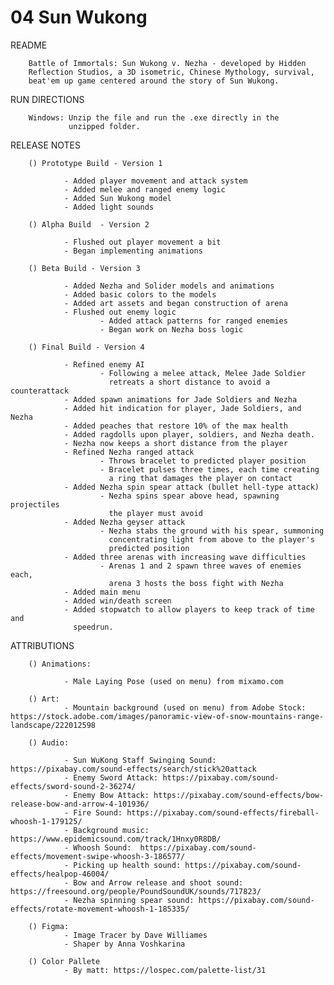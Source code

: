 # 04 Sun Wukong

README

        Battle of Immortals: Sun Wukong v. Nezha - developed by Hidden 
        Reflection Studios, a 3D isometric, Chinese Mythology, survival, 
        beat'em up game centered around the story of Sun Wukong.

RUN DIRECTIONS

        Windows: Unzip the file and run the .exe directly in the
                 unzipped folder.

RELEASE NOTES

        () Prototype Build - Version 1

                - Added player movement and attack system
                - Added melee and ranged enemy logic
                - Added Sun Wukong model
                - Added light sounds

        () Alpha Build  - Version 2

                - Flushed out player movement a bit
                - Began implementing animations
        
        () Beta Build - Version 3

                - Added Nezha and Solider models and animations
                - Added basic colors to the models
                - Added art assets and began construction of arena
                - Flushed out enemy logic
                        - Added attack patterns for ranged enemies
                        - Began work on Nezha boss logic

        () Final Build - Version 4

                - Refined enemy AI
                        - Following a melee attack, Melee Jade Soldier 
                          retreats a short distance to avoid a counterattack
                - Added spawn animations for Jade Soldiers and Nezha
                - Added hit indication for player, Jade Soldiers, and Nezha
                - Added peaches that restore 10% of the max health
                - Added ragdolls upon player, soldiers, and Nezha death.
                - Nezha now keeps a short distance from the player
                - Refined Nezha ranged attack
                        - Throws bracelet to predicted player position
                        - Bracelet pulses three times, each time creating
                          a ring that damages the player on contact
                - Added Nezha spin spear attack (bullet hell-type attack)
                        - Nezha spins spear above head, spawning projectiles
                          the player must avoid
                - Added Nezha geyser attack
                        - Nezha stabs the ground with his spear, summoning
                          concentrating light from above to the player's
                          predicted position
                - Added three arenas with increasing wave difficulties
                        - Arenas 1 and 2 spawn three waves of enemies each,
                          arena 3 hosts the boss fight with Nezha
                - Added main menu
                - Added win/death screen
                - Added stopwatch to allow players to keep track of time and
                  speedrun.

ATTRIBUTIONS 

        () Animations:

                - Male Laying Pose (used on menu) from mixamo.com

        () Art:
                - Mountain background (used on menu) from Adobe Stock: https://stock.adobe.com/images/panoramic-view-of-snow-mountains-range-landscape/222012598
                
        () Audio:

                - Sun WuKong Staff Swinging Sound: https://pixabay.com/sound-effects/search/stick%20attack
                - Enemy Sword Attack: https://pixabay.com/sound-effects/sword-sound-2-36274/
                - Enemy Bow Attack: https://pixabay.com/sound-effects/bow-release-bow-and-arrow-4-101936/
                - Fire Sound: https://pixabay.com/sound-effects/fireball-whoosh-1-179125/
                - Background music: https://www.epidemicsound.com/track/1Hnxy0R8DB/
                - Whoosh Sound:  https://pixabay.com/sound-effects/movement-swipe-whoosh-3-186577/
                - Picking up health sound: https://pixabay.com/sound-effects/healpop-46004/
                - Bow and Arrow release and shoot sound: https://freesound.org/people/PoundSoundUK/sounds/717823/
                - Nezha spinning spear sound: https://pixabay.com/sound-effects/rotate-movement-whoosh-1-185335/

        () Figma:
                - Image Tracer by Dave Williames 
                - Shaper by Anna Voshkarina 

        () Color Pallete
                - By matt: https://lospec.com/palette-list/31